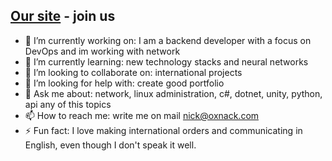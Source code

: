 ## [Our site](https://oxnack.com) - join us

- 🔭 I’m currently working on: I am a backend developer with a focus on DevOps and im working with network
- 🌱 I’m currently learning: new technology stacks and neural networks
- 👯 I’m looking to collaborate on: international projects
- 🤔 I’m looking for help with: create good portfolio
- 💬 Ask me about: network, linux administration, c#, dotnet, unity, python, api any of this topics
- 📫 How to reach me: write me on mail nick@oxnack.com
- ⚡ Fun fact: I love making international orders and communicating in English, even though I don't speak it well.

